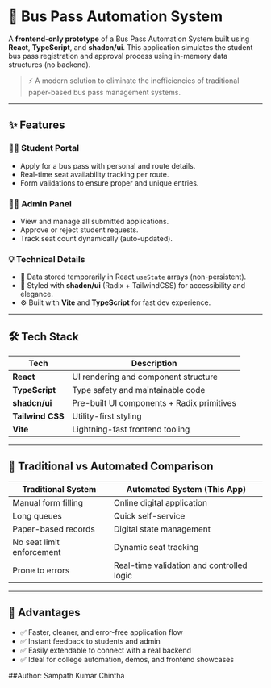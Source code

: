 # 🚌 Bus Pass Automation System

A **frontend-only prototype** of a Bus Pass Automation System built using **React**, **TypeScript**, and **shadcn/ui**. This application simulates the student bus pass registration and approval process using in-memory data structures (no backend).

> ⚡ A modern solution to eliminate the inefficiencies of traditional paper-based bus pass management systems.

---

## ✨ Features

### 👩‍🎓 Student Portal
- Apply for a bus pass with personal and route details.
- Real-time seat availability tracking per route.
- Form validations to ensure proper and unique entries.

### 🧑‍💼 Admin Panel
- View and manage all submitted applications.
- Approve or reject student requests.
- Track seat count dynamically (auto-updated).

### 💡 Technical Details
- 🧠 Data stored temporarily in React `useState` arrays (non-persistent).
- 🎨 Styled with **shadcn/ui** (Radix + TailwindCSS) for accessibility and elegance.
- ⚙️ Built with **Vite** and **TypeScript** for fast dev experience.

---

## 🛠️ Tech Stack

| Tech | Description |
|------|-------------|
| **React** | UI rendering and component structure |
| **TypeScript** | Type safety and maintainable code |
| **shadcn/ui** | Pre-built UI components + Radix primitives |
| **Tailwind CSS** | Utility-first styling |
| **Vite** | Lightning-fast frontend tooling |

---

## 🔄 Traditional vs Automated Comparison

| Traditional System | Automated System (This App) |
|--------------------|-----------------------------|
| Manual form filling | Online digital application |
| Long queues | Quick self-service |
| Paper-based records | Digital state management |
| No seat limit enforcement | Dynamic seat tracking |
| Prone to errors | Real-time validation and controlled logic |

---

## 🚀 Advantages

- ✅ Faster, cleaner, and error-free application flow
- ✅ Instant feedback to students and admin
- ✅ Easily extendable to connect with a real backend
- ✅ Ideal for college automation, demos, and frontend showcases

##Author: Sampath Kumar Chintha
